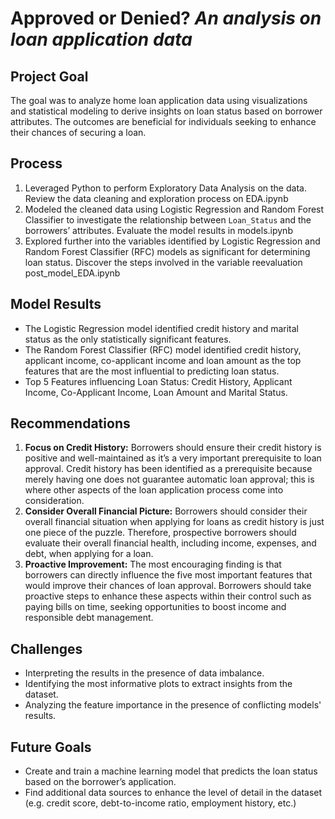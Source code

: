 # Approved or Denied? _An analysis on loan application data_
## Project Goal
The goal was to analyze home loan application data using visualizations and statistical modeling to derive insights on loan status based on borrower attributes. The outcomes are beneficial for individuals seeking to enhance their chances of securing a loan.

## Process
1. Leveraged Python to perform Exploratory Data Analysis on the data. Review the data cleaning and exploration process on EDA.ipynb
2. Modeled the cleaned data using Logistic Regression and Random Forest Classifier to investigate the relationship between `Loan_Status` and the borrowers’ attributes. Evaluate the model results in models.ipynb
3. Explored further into the variables identified by Logistic Regression and Random Forest Classifier (RFC) models as significant for determining loan status. Discover the steps involved in the variable reevaluation post_model_EDA.ipynb

## Model Results
* The Logistic Regression model identified credit history and marital status as the only statistically significant features.
* The Random Forest Classifier (RFC) model identified credit history, applicant income, co-applicant income and loan amount as the top features that are the most influential to predicting loan status.
* Top 5 Features influencing Loan Status: Credit History, Applicant Income, Co-Applicant Income, Loan Amount and Marital Status.

## Recommendations
1. **Focus on Credit History:** Borrowers should ensure their credit history is positive and well-maintained as it’s a very important prerequisite to loan approval. Credit history has been identified as a prerequisite because merely having one does not guarantee automatic loan approval; this is where other aspects of the loan application process come into consideration.
2. **Consider Overall Financial Picture:** Borrowers should consider their overall financial situation when applying for loans as credit history is just one piece of the puzzle. Therefore, prospective borrowers should evaluate their overall financial health, including income, expenses, and debt, when applying for a loan.
3. **Proactive Improvement:** The most encouraging finding is that borrowers can directly influence the five most important features that would improve their chances of loan approval. Borrowers should take proactive steps to enhance these aspects within their control such as paying bills on time, seeking opportunities to boost income and responsible debt management.

## Challenges
* Interpreting the results in the presence of data imbalance.
* Identifying the most informative plots to extract insights from the dataset.
* Analyzing the feature importance in the presence of conflicting models' results.

## Future Goals
* Create and train a machine learning model that predicts the loan status based on the borrower’s application.
* Find additional data sources to enhance the level of detail in the dataset (e.g. credit score, debt-to-income ratio, employment history, etc.)





